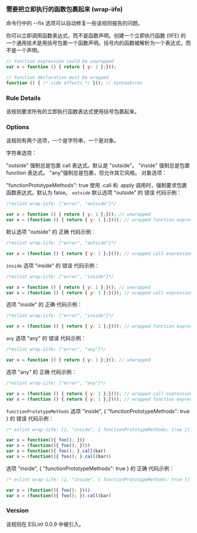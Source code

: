 ### 需要把立即执行的函数包裹起来 (wrap-iife)

命令行中的 --fix 选项可以自动修复一些该规则报告的问题。

你可以立即调用函数表达式，而不是函数声明。创建一个立即执行函数 (IIFE) 的一个通用技术是用括号包裹一个函数声明。括号内的函数被解析为一个表达式，而不是一个声明。
```js
// function expression could be unwrapped
var x = function () { return { y: 1 };}();

// function declaration must be wrapped
function () { /* side effects */ }(); // SyntaxError
```

### Rule Details
该规则要求所有的立即执行函数表达式使用括号包裹起来。

### Options
该规则有两个选项，一个是字符串，一个是对象。

字符串选项：

"outside" 强制总是包裹 call 表达式。默认是 "outside"。
"inside" 强制总是包裹 function 表达式。
"any"强制总是包裹，但允许其它风格。
对象选项：

"functionPrototypeMethods": true 使用 .call 和 .apply 调用时，强制要求包裹函数表达式。默认为 false。
```outside```
默认选项 "outside" 的 错误 代码示例：
```js
/*eslint wrap-iife: ["error", "outside"]*/

var x = function () { return { y: 1 };}(); // unwrapped
var x = (function () { return { y: 1 };})(); // wrapped function expression
```

默认选项 "outside" 的 正确 代码示例：
```js
/*eslint wrap-iife: ["error", "outside"]*/

var x = (function () { return { y: 1 };}()); // wrapped call expression
```

```inside```
选项 "inside" 的 错误 代码示例：
```js
/*eslint wrap-iife: ["error", "inside"]*/

var x = function () { return { y: 1 };}(); // unwrapped
var x = (function () { return { y: 1 };}()); // wrapped call expression
```

选项 "inside" 的 正确 代码示例：
```js
/*eslint wrap-iife: ["error", "inside"]*/

var x = (function () { return { y: 1 };})(); // wrapped function expression
```

```any```
选项 "any" 的 错误 代码示例：
```js
/*eslint wrap-iife: ["error", "any"]*/

var x = function () { return { y: 1 };}(); // unwrapped
```

选项 "any" 的 正确 代码示例：
```js
/*eslint wrap-iife: ["error", "any"]*/

var x = (function () { return { y: 1 };}()); // wrapped call expression
var x = (function () { return { y: 1 };})(); // wrapped function expression
```

```functionPrototypeMethods```
选项 "inside", { "functionPrototypeMethods": true } 的 错误 代码示例：
```js
/* eslint wrap-iife: [2, "inside", { functionPrototypeMethods: true }] */

var x = function(){ foo(); }()
var x = (function(){ foo(); }())
var x = function(){ foo(); }.call(bar)
var x = (function(){ foo(); }.call(bar))
```

选项 "inside", { "functionPrototypeMethods": true } 的 正确 代码示例：
```js
/* eslint wrap-iife: [2, "inside", { functionPrototypeMethods: true }] */

var x = (function(){ foo(); })()
var x = (function(){ foo(); }).call(bar)
```

### Version
该规则在 ESLint 0.0.9 中被引入。
